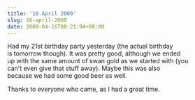 ```yaml
---
title: '16 April 2000'
slug: 16-april-2000
date: 2000-04-16T08:21:04+08:00
---
```


Had my 21st birthday party yesterday (the actual birthday\
is tomorrow though). It was pretty good, although we ended\
up with the same amount of swan gold as we started with (you\
can\'t even give that stuff away). Maybe this was also\
because we had some good beer as well.

Thanks to everyone who came, as I had a great time.
